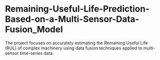 # Remaining-Useful-Life-Prediction-Based-on-a-Multi-Sensor-Data-Fusion_Model
The project focuses on accurately estimating the Remaining Useful Life (RUL) of complex machinery using data fusion techniques applied to multi-sensor time-series data.
